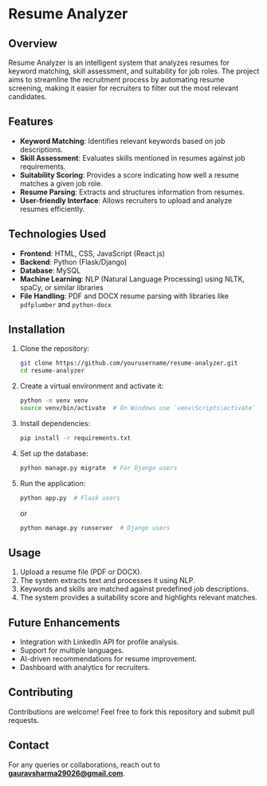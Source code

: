 # Resume Analyzer

## Overview
Resume Analyzer is an intelligent system that analyzes resumes for keyword matching, skill assessment, and suitability for job roles. The project aims to streamline the recruitment process by automating resume screening, making it easier for recruiters to filter out the most relevant candidates.

## Features
- **Keyword Matching**: Identifies relevant keywords based on job descriptions.
- **Skill Assessment**: Evaluates skills mentioned in resumes against job requirements.
- **Suitability Scoring**: Provides a score indicating how well a resume matches a given job role.
- **Resume Parsing**: Extracts and structures information from resumes.
- **User-friendly Interface**: Allows recruiters to upload and analyze resumes efficiently.

## Technologies Used
- **Frontend**: HTML, CSS, JavaScript (React.js)
- **Backend**: Python (Flask/Django)
- **Database**: MySQL
- **Machine Learning**: NLP (Natural Language Processing) using NLTK, spaCy, or similar libraries
- **File Handling**: PDF and DOCX resume parsing with libraries like `pdfplumber` and `python-docx`

## Installation
1. Clone the repository:
   ```bash
   git clone https://github.com/yourusername/resume-analyzer.git
   cd resume-analyzer
   ```
2. Create a virtual environment and activate it:
   ```bash
   python -m venv venv
   source venv/bin/activate  # On Windows use `venv\Scripts\activate`
   ```
3. Install dependencies:
   ```bash
   pip install -r requirements.txt
   ```
4. Set up the database:
   ```bash
   python manage.py migrate  # For Django users
   ```
5. Run the application:
   ```bash
   python app.py  # Flask users
   ```
   or
   ```bash
   python manage.py runserver  # Django users
   ```

## Usage
1. Upload a resume file (PDF or DOCX).
2. The system extracts text and processes it using NLP.
3. Keywords and skills are matched against predefined job descriptions.
4. The system provides a suitability score and highlights relevant matches.

## Future Enhancements
- Integration with LinkedIn API for profile analysis.
- Support for multiple languages.
- AI-driven recommendations for resume improvement.
- Dashboard with analytics for recruiters.

## Contributing
Contributions are welcome! Feel free to fork this repository and submit pull requests.

## Contact
For any queries or collaborations, reach out to **gauravsharma29026@gmail.com**.

